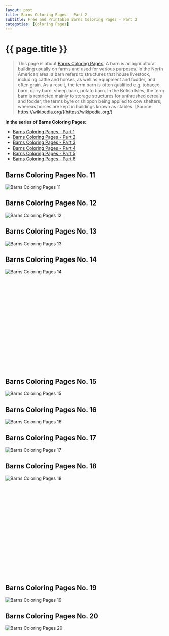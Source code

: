 ```yaml
---
layout: post
title: Barns Coloring Pages - Part 2
subtitle: Free and Printable Barns Coloring Pages - Part 2
categoties: [Coloring Pages]
---
```

{{ page.title }}
================
> This page is about [Barns Coloring Pages](https://freecoloringpages.github.io/). A barn is an agricultural building usually on farms and used for various purposes. In the North American area, a barn refers to structures that house livestock, including cattle and horses, as well as equipment and fodder, and often grain. As a result, the term barn is often qualified e.g. tobacco barn, dairy barn, sheep barn, potato barn. In the British Isles, the term barn is restricted mainly to storage structures for unthreshed cereals and fodder, the terms byre or shippon being applied to cow shelters, whereas horses are kept in buildings known as stables. [Source: https://wikipedia.org/](https://wikipedia.org/)

**In the series of Barns Coloring Pages:**

* [Barns Coloring Pages - Part 1](https://freecoloringpages.github.io/2017/11/22/Barns-Coloring-Pages-part-1.html)
* [Barns Coloring Pages - Part 2](https://freecoloringpages.github.io/2017/11/22/Barns-Coloring-Pages-part-2.html)
* [Barns Coloring Pages - Part 3](https://freecoloringpages.github.io/2017/11/22/Barns-Coloring-Pages-part-3.html)
* [Barns Coloring Pages - Part 4](https://freecoloringpages.github.io/2017/11/22/Barns-Coloring-Pages-part-4.html)
* [Barns Coloring Pages - Part 5](https://freecoloringpages.github.io/2017/11/22/Barns-Coloring-Pages-part-5.html)
* [Barns Coloring Pages - Part 6](https://freecoloringpages.github.io/2017/11/22/Barns-Coloring-Pages-part-6.html)

## Barns Coloring Pages No. 11
![Barns Coloring Pages 11](https://freecoloringpages.github.io/img1/Barns-Coloring-Pages%20(11).jpg "Barns Coloring Pages 11")

## Barns Coloring Pages No. 12
![Barns Coloring Pages 12](https://freecoloringpages.github.io/img1/Barns-Coloring-Pages%20(12).jpg "Barns Coloring Pages 12")

## Barns Coloring Pages No. 13
![Barns Coloring Pages 13](https://freecoloringpages.github.io/img1/Barns-Coloring-Pages%20(13).jpg "Barns Coloring Pages 13")

## Barns Coloring Pages No. 14
![Barns Coloring Pages 14](https://freecoloringpages.github.io/img1/Barns-Coloring-Pages%20(14).jpg "Barns Coloring Pages 14")

<script async src="//pagead2.googlesyndication.com/pagead/js/adsbygoogle.js"></script><!-- Texxtonly --><ins class="adsbygoogle" style="display:inline-block;width:336px;height:280px" data-ad-client="ca-pub-6753140515841889" data-ad-slot="3207852233"></ins><script>(adsbygoogle = window.adsbygoogle || []).push({}); </script>

## Barns Coloring Pages No. 15
![Barns Coloring Pages 15](https://freecoloringpages.github.io/img1/Barns-Coloring-Pages%20(15).jpg "Barns Coloring Pages 15")

## Barns Coloring Pages No. 16
![Barns Coloring Pages 16](https://freecoloringpages.github.io/img1/Barns-Coloring-Pages%20(16).jpg "Barns Coloring Pages 16")

## Barns Coloring Pages No. 17
![Barns Coloring Pages 17](https://freecoloringpages.github.io/img1/Barns-Coloring-Pages%20(17).jpg "Barns Coloring Pages 17")

## Barns Coloring Pages No. 18
![Barns Coloring Pages 18](https://freecoloringpages.github.io/img1/Barns-Coloring-Pages%20(18).jpg "Barns Coloring Pages 18")

<script async src="//pagead2.googlesyndication.com/pagead/js/adsbygoogle.js"></script><!-- Texxtonly --><ins class="adsbygoogle" style="display:inline-block;width:336px;height:280px" data-ad-client="ca-pub-6753140515841889" data-ad-slot="3207852233"></ins><script>(adsbygoogle = window.adsbygoogle || []).push({}); </script>

## Barns Coloring Pages No. 19
![Barns Coloring Pages 19](https://freecoloringpages.github.io/img1/Barns-Coloring-Pages%20(19).jpg "Barns Coloring Pages 19")

## Barns Coloring Pages No. 20
![Barns Coloring Pages 20](https://freecoloringpages.github.io/img1/Barns-Coloring-Pages%20(20).jpg "Barns Coloring Pages 20")

